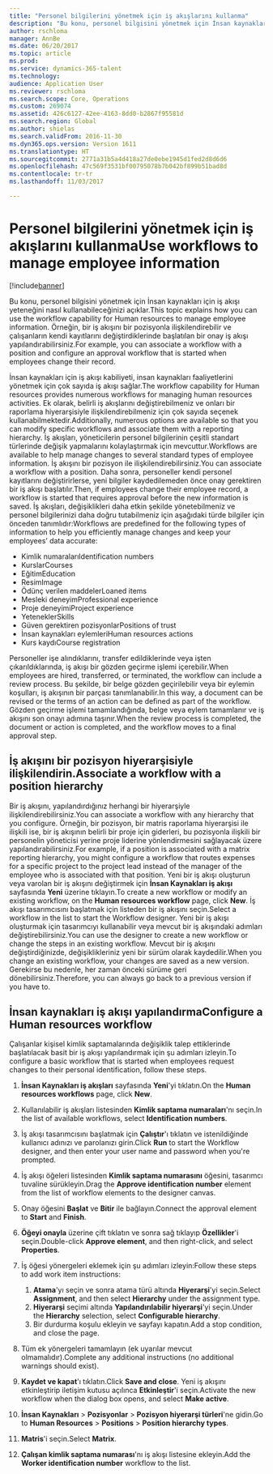 ```yaml
---
title: "Personel bilgilerini yönetmek için iş akışlarını kullanma"
description: "Bu konu, personel bilgisini yönetmek için İnsan kaynakları için iş akışı yeteneğini nasıl kullanabileceğinizi açıklar. Örneğin, bir iş akışını bir pozisyonla ilişkilendirebilir ve çalışanların kendi kayıtlarını değiştirdiklerinde başlatılan bir onay iş akışı yapılandırabilirsiniz."
author: rschloma
manager: AnnBe
ms.date: 06/20/2017
ms.topic: article
ms.prod: 
ms.service: dynamics-365-talent
ms.technology: 
audience: Application User
ms.reviewer: rschloma
ms.search.scope: Core, Operations
ms.custom: 269074
ms.assetid: 426c6127-42ee-4163-8dd0-b2867f95581d
ms.search.region: Global
ms.author: shielas
ms.search.validFrom: 2016-11-30
ms.dyn365.ops.version: Version 1611
ms.translationtype: HT
ms.sourcegitcommit: 2771a31b5a4d418a27de0ebe1945d1fed2d8d6d6
ms.openlocfilehash: 47c569f3531bf00795078b7b042bf899b51bad8d
ms.contentlocale: tr-tr
ms.lasthandoff: 11/03/2017

---
```


# <a name="use-workflows-to-manage-employee-information"></a><span data-ttu-id="573a1-104">Personel bilgilerini yönetmek için iş akışlarını kullanma</span><span class="sxs-lookup"><span data-stu-id="573a1-104">Use workflows to manage employee information</span></span>

[!include[banner](includes/banner.md)]


<span data-ttu-id="573a1-105">Bu konu, personel bilgisini yönetmek için İnsan kaynakları için iş akışı yeteneğini nasıl kullanabileceğinizi açıklar.</span><span class="sxs-lookup"><span data-stu-id="573a1-105">This topic explains how you can use the workflow capability for Human resources to manage employee information.</span></span> <span data-ttu-id="573a1-106">Örneğin, bir iş akışını bir pozisyonla ilişkilendirebilir ve çalışanların kendi kayıtlarını değiştirdiklerinde başlatılan bir onay iş akışı yapılandırabilirsiniz.</span><span class="sxs-lookup"><span data-stu-id="573a1-106">For example, you can associate a workflow with a position and configure an approval workflow that is started when employees change their record.</span></span>

<span data-ttu-id="573a1-107">İnsan kaynakları için iş akışı kabiliyeti, insan kaynakları faaliyetlerini yönetmek için çok sayıda iş akışı sağlar.</span><span class="sxs-lookup"><span data-stu-id="573a1-107">The workflow capability for Human resources provides numerous workflows for managing human resources activities.</span></span> <span data-ttu-id="573a1-108">Ek olarak, belirli iş akışlarını değiştirebilmeniz ve onları bir raporlama hiyerarşisiyle ilişkilendirebilmeniz için çok sayıda seçenek kullanabilmektedir.</span><span class="sxs-lookup"><span data-stu-id="573a1-108">Additionally, numerous options are available so that you can modify specific workflows and associate them with a reporting hierarchy.</span></span> <span data-ttu-id="573a1-109">İş akışları, yöneticilerin personel bilgilerinin çeşitli standart türlerinde değişik yapmalarını kolaylaştırmak için mevcuttur.</span><span class="sxs-lookup"><span data-stu-id="573a1-109">Workflows are available to help manage changes to several standard types of employee information.</span></span> <span data-ttu-id="573a1-110">İş akışını bir pozisyon ile ilişkilendirebilirsiniz.</span><span class="sxs-lookup"><span data-stu-id="573a1-110">You can associate a workflow with a position.</span></span> <span data-ttu-id="573a1-111">Daha sonra, personeller kendi personel kayıtlarını değiştirirlerse, yeni bilgiler kaydedilemeden önce onay gerektiren bir iş akışı başlatılır.</span><span class="sxs-lookup"><span data-stu-id="573a1-111">Then, if employees change their employee record, a workflow is started that requires approval before the new information is saved.</span></span> <span data-ttu-id="573a1-112">İş akışları, değişiklikleri daha etkin şekilde yönetebilmeniz ve personel bilgilerinizi daha doğru tutabilmeniz için aşağıdaki türde bilgiler için önceden tanımlıdır:</span><span class="sxs-lookup"><span data-stu-id="573a1-112">Workflows are predefined for the following types of information to help you efficiently manage changes and keep your employees’ data accurate:</span></span>

-   <span data-ttu-id="573a1-113">Kimlik numaraları</span><span class="sxs-lookup"><span data-stu-id="573a1-113">Identification numbers</span></span>
-   <span data-ttu-id="573a1-114">Kurslar</span><span class="sxs-lookup"><span data-stu-id="573a1-114">Courses</span></span>
-   <span data-ttu-id="573a1-115">Eğitim</span><span class="sxs-lookup"><span data-stu-id="573a1-115">Education</span></span>
-   <span data-ttu-id="573a1-116">Resim</span><span class="sxs-lookup"><span data-stu-id="573a1-116">Image</span></span>
-   <span data-ttu-id="573a1-117">Ödünç verilen maddeler</span><span class="sxs-lookup"><span data-stu-id="573a1-117">Loaned items</span></span>
-   <span data-ttu-id="573a1-118">Mesleki deneyim</span><span class="sxs-lookup"><span data-stu-id="573a1-118">Professional experience</span></span>
-   <span data-ttu-id="573a1-119">Proje deneyimi</span><span class="sxs-lookup"><span data-stu-id="573a1-119">Project experience</span></span>
-   <span data-ttu-id="573a1-120">Yetenekler</span><span class="sxs-lookup"><span data-stu-id="573a1-120">Skills</span></span>
-   <span data-ttu-id="573a1-121">Güven gerektiren pozisyonlar</span><span class="sxs-lookup"><span data-stu-id="573a1-121">Positions of trust</span></span>
-   <span data-ttu-id="573a1-122">İnsan kaynakları eylemleri</span><span class="sxs-lookup"><span data-stu-id="573a1-122">Human resources actions</span></span>
-   <span data-ttu-id="573a1-123">Kurs kaydı</span><span class="sxs-lookup"><span data-stu-id="573a1-123">Course registration</span></span>

<span data-ttu-id="573a1-124">Personeller işe alındıklarını, transfer edildiklerinde veya işten çıkarıldıklarında, iş akışı bir gözden geçirme işlemi içerebilir.</span><span class="sxs-lookup"><span data-stu-id="573a1-124">When employees are hired, transferred, or terminated, the workflow can include a review process.</span></span> <span data-ttu-id="573a1-125">Bu şekilde, bir belge gözden geçirilebilir veya bir eylemin koşulları, iş akışının bir parçası tanımlanabilir.</span><span class="sxs-lookup"><span data-stu-id="573a1-125">In this way, a document can be revised or the terms of an action can be defined as part of the workflow.</span></span> <span data-ttu-id="573a1-126">Gözden geçirme işlemi tamamlandığında, belge veya eylem tamamlanır ve iş akışını son onayı adımına taşınır.</span><span class="sxs-lookup"><span data-stu-id="573a1-126">When the review process is completed, the document or action is completed, and the workflow moves to a final approval step.</span></span>

## <a name="associate-a-workflow-with-a-position-hierarchy"></a><span data-ttu-id="573a1-127">İş akışını bir pozisyon hiyerarşisiyle ilişkilendirin.</span><span class="sxs-lookup"><span data-stu-id="573a1-127">Associate a workflow with a position hierarchy</span></span>
<span data-ttu-id="573a1-128">Bir iş akışını, yapılandırdığınız herhangi bir hiyerarşiyle ilişkilendirebilirsiniz.</span><span class="sxs-lookup"><span data-stu-id="573a1-128">You can associate a workflow with any hierarchy that you configure.</span></span> <span data-ttu-id="573a1-129">Örneğin, bir pozisyon, bir matris raporlama hiyerarşisi ile ilişkili ise, bir iş akışının belirli bir proje için giderleri, bu pozisyonla ilişkili bir personelin yöneticisi yerine proje liderine yönlendirmesini sağlayacak üzere yapılandırabilirsiniz.</span><span class="sxs-lookup"><span data-stu-id="573a1-129">For example, if a position is associated with a matrix reporting hierarchy, you might configure a workflow that routes expenses for a specific project to the project lead instead of the manager of the employee who is associated with that position.</span></span> <span data-ttu-id="573a1-130">Yeni bir iş akışı oluşturun veya varolan bir iş akışını değiştirmek için **İnsan Kaynakları iş akışı** sayfasında **Yeni** üzerine tıklayın.</span><span class="sxs-lookup"><span data-stu-id="573a1-130">To create a new workflow or modify an existing workflow, on the **Human resources workflow** page, click **New**.</span></span> <span data-ttu-id="573a1-131">İş akışı tasarımcısını başlatmak için listeden bir iş akışını seçin.</span><span class="sxs-lookup"><span data-stu-id="573a1-131">Select a workflow in the list to start the Workflow designer.</span></span> <span data-ttu-id="573a1-132">Yeni bir iş akışı oluşturmak için tasarımcıyı kullanabilir veya mevcut bir iş akışındaki adımları değiştirebilirsiniz.</span><span class="sxs-lookup"><span data-stu-id="573a1-132">You can use the designer to create a new workflow or change the steps in an existing workflow.</span></span> <span data-ttu-id="573a1-133">Mevcut bir iş akışını değiştirdiğinizde, değişiklikleriniz yeni bir sürüm olarak kaydedilir.</span><span class="sxs-lookup"><span data-stu-id="573a1-133">When you change an existing workflow, your changes are saved as a new version.</span></span> <span data-ttu-id="573a1-134">Gerekirse bu nedenle, her zaman önceki sürüme geri dönebilirsiniz.</span><span class="sxs-lookup"><span data-stu-id="573a1-134">Therefore, you can always go back to a previous version if you have to.</span></span>

## <a name="configure-a-human-resources-workflow"></a><span data-ttu-id="573a1-135">İnsan kaynakları iş akışı yapılandırma</span><span class="sxs-lookup"><span data-stu-id="573a1-135">Configure a Human resources workflow</span></span>
<span data-ttu-id="573a1-136">Çalışanlar kişisel kimlik saptamalarında değişiklik talep ettiklerinde başlatılacak basit bir iş akışı yapılandırmak için şu adımları izleyin.</span><span class="sxs-lookup"><span data-stu-id="573a1-136">To configure a basic workflow that is started when employees request changes to their personal identification, follow these steps.</span></span>

1.  <span data-ttu-id="573a1-137">**İnsan Kaynakları iş akışları** sayfasında **Yeni**'yi tıklatın.</span><span class="sxs-lookup"><span data-stu-id="573a1-137">On the **Human resources workflows** page, click **New**.</span></span>
2.  <span data-ttu-id="573a1-138">Kullanılabilir iş akışları listesinden **Kimlik saptama numaraları**'nı seçin.</span><span class="sxs-lookup"><span data-stu-id="573a1-138">In the list of available workflows, select **Identification numbers**.</span></span>
3.  <span data-ttu-id="573a1-139">İş akışı tasarımcısını başlatmak için **Çalıştır**'ı tıklatın ve istenildiğinde kullanıcı adınızı ve parolanızı girin.</span><span class="sxs-lookup"><span data-stu-id="573a1-139">Click **Run** to start the Workflow designer, and then enter your user name and password when you're prompted.</span></span>
4.  <span data-ttu-id="573a1-140">İş akışı öğeleri listesinden **Kimlik saptama numarasını** öğesini, tasarımcı tuvaline sürükleyin.</span><span class="sxs-lookup"><span data-stu-id="573a1-140">Drag the **Approve identification number** element from the list of workflow elements to the designer canvas.</span></span>
5.  <span data-ttu-id="573a1-141">Onay öğesini **Başlat** ve **Bitir** ile bağlayın.</span><span class="sxs-lookup"><span data-stu-id="573a1-141">Connect the approval element to **Start** and **Finish**.</span></span>
6.  <span data-ttu-id="573a1-142">**Öğeyi onayla** üzerine çift tıklatın ve sonra sağ tıklayıp **Özellikler**'i seçin.</span><span class="sxs-lookup"><span data-stu-id="573a1-142">Double-click **Approve element**, and then right-click, and select **Properties**.</span></span>
7.  <span data-ttu-id="573a1-143">İş öğesi yönergeleri eklemek için şu adımları izleyin:</span><span class="sxs-lookup"><span data-stu-id="573a1-143">Follow these steps to add work item instructions:</span></span>
    1.  <span data-ttu-id="573a1-144">**Atama**'yı seçin ve sonra atama türü altında **Hiyerarşi**'yi seçin.</span><span class="sxs-lookup"><span data-stu-id="573a1-144">Select **Assignment**, and then select **Hierarchy** under the assignment type.</span></span>
    2.  <span data-ttu-id="573a1-145">**Hiyerarşi** seçimi altında **Yapılandırılabilir hiyerarşi**'yi seçin.</span><span class="sxs-lookup"><span data-stu-id="573a1-145">Under the **Hierarchy** selection, select **Configurable hierarchy**.</span></span>
    3.  <span data-ttu-id="573a1-146">Bir durdurma koşulu ekleyin ve sayfayı kapatın.</span><span class="sxs-lookup"><span data-stu-id="573a1-146">Add a stop condition, and close the page.</span></span>

8.  <span data-ttu-id="573a1-147">Tüm ek yönergeleri tamamlayın (ek uyarılar mevcut olmamalıdır).</span><span class="sxs-lookup"><span data-stu-id="573a1-147">Complete any additional instructions (no additional warnings should exist).</span></span>
9.  <span data-ttu-id="573a1-148">**Kaydet ve kapat**'ı tıklatın.</span><span class="sxs-lookup"><span data-stu-id="573a1-148">Click **Save and close**.</span></span> <span data-ttu-id="573a1-149">Yeni iş akışını etkinleştirip iletişim kutusu açılınca **Etkinleştir**'i seçin.</span><span class="sxs-lookup"><span data-stu-id="573a1-149">Activate the new workflow when the dialog box opens, and select **Make active**.</span></span>
10. <span data-ttu-id="573a1-150">**İnsan Kaynakları** &gt; **Pozisyonlar** &gt; **Pozisyon hiyerarşi türleri**'ne gidin.</span><span class="sxs-lookup"><span data-stu-id="573a1-150">Go to **Human Resources** &gt; **Positions** &gt; **Position hierarchy types**.</span></span>
11. <span data-ttu-id="573a1-151">**Matris**'i seçin.</span><span class="sxs-lookup"><span data-stu-id="573a1-151">Select **Matrix**.</span></span>
12. <span data-ttu-id="573a1-152">**Çalışan kimlik saptama numarası**'nı iş akışı listesine ekleyin.</span><span class="sxs-lookup"><span data-stu-id="573a1-152">Add the **Worker identification number** workflow to the list.</span></span>





